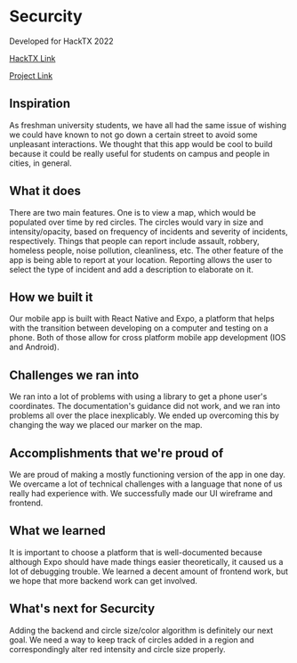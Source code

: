 # Securcity
Developed for HackTX 2022

[HackTX Link](https://hacktx-2022.devpost.com/)

[Project Link](https://devpost.com/software/securcity)


## Inspiration
As freshman university students, we have all had the same issue of wishing we could have known to not go down a certain street to avoid some unpleasant interactions. We thought that this app would be cool to build because it could be really useful for students on campus and people in cities, in general.

## What it does
There are two main features. One is to view a map, which would be populated over time by red circles. The circles would vary in size and intensity/opacity, based on frequency of incidents and severity of incidents, respectively. Things that people can report include assault, robbery, homeless people, noise pollution, cleanliness, etc. The other feature of the app is being able to report at your location. Reporting allows the user to select the type of incident and add a description to elaborate on it.

## How we built it
Our mobile app is built with React Native and Expo, a platform that helps with the transition between developing on a computer and testing on a phone. Both of those allow for cross platform mobile app development (IOS and Android).

## Challenges we ran into
We ran into a lot of problems with using a library to get a phone user's coordinates. The documentation's guidance did not work, and we ran into problems all over the place inexplicably. We ended up overcoming this by changing the way we placed our marker on the map.

## Accomplishments that we're proud of
We are proud of making a mostly functioning version of the app in one day. We overcame a lot of technical challenges with a language that none of us really had experience with. We successfully made our UI wireframe and frontend.

## What we learned
It is important to choose a platform that is well-documented because although Expo should have made things easier theoretically, it caused us a lot of debugging trouble. We learned a decent amount of frontend work, but we hope that more backend work can get involved.

## What's next for Securcity
Adding the backend and circle size/color algorithm is definitely our next goal. We need a way to keep track of circles added in a region and correspondingly alter red intensity and circle size properly.
